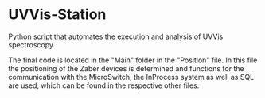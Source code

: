# **UVVis-Station**

Python script that automates the execution and analysis of UVVis spectroscopy.


The final code is located in the "Main" folder in the "Position" file. In this file the positioning of the Zaber devices is determined and functions for the communication with the MicroSwitch, the InProcess system as well as SQL are used, which can be found in the respective other files. 
